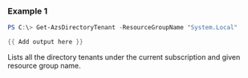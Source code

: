 ### Example 1
```powershell
PS C:\> Get-AzsDirectoryTenant -ResourceGroupName "System.Local"

{{ Add output here }}
```

Lists all the directory tenants under the current subscription and given resource group name.